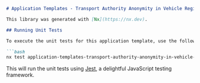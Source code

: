 ```markdown
# Application Templates - Transport Authority Anonymity in Vehicle Registry

This library was generated with [Nx](https://nx.dev).

## Running Unit Tests

To execute the unit tests for this application template, use the following command:

```bash
nx test application-templates-transport-authority-anonymity-in-vehicle-registry
```

This will run the unit tests using [Jest](https://jestjs.io), a delightful JavaScript testing framework.
```